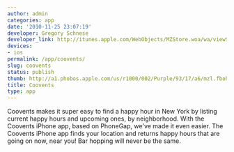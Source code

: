 ```yaml
---
author: admin
categories: app
date: '2010-11-25 23:07:19'
developer: Gregory Schnese
developer_link: http://itunes.apple.com/WebObjects/MZStore.woa/wa/viewSoftware?id=307465504&mt=8
devices: 
- ios
permalink: /app/coovents/
slug: coovents
status: publish
thumb: http://a1.phobos.apple.com/us/r1000/002/Purple/93/17/a6/mzl.fbohqmgx.175x175-75.jpg
title: Coovents
type: app
---
```


Coovents makes it super easy to find a happy hour in New York by listing current happy hours and upcoming ones, by neighborhood. With the Coovents iPhone app, based on PhoneGap, we've made it even easier. The Coovents iPhone app finds your location and returns happy hours that are going on now, near you! Bar hopping will never be the same.